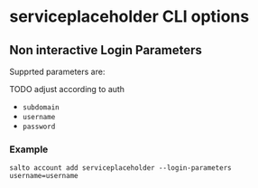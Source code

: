 # serviceplaceholder CLI options

## Non interactive Login Parameters

Supprted parameters are:

TODO adjust according to auth

- `subdomain`
- `username`
- `password`

### Example

```
salto account add serviceplaceholder --login-parameters username=username
```
